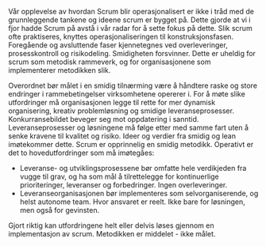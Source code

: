 Vår opplevelse av hvordan Scrum blir operasjonalisert er ikke i tråd med de grunnleggende tankene og ideene scrum er bygget på. Dette gjorde at vi i fjor hadde Scrum på avstå i vår radar for å sette fokus på dette. Slik scrum ofte praktiseres, knyttes operasjonaliseringen til konstruksjonsfasen. Foregående og avsluttende faser kjennetegnes ved overleveringer, prosesskontroll og risikodeling. Smidigheten forsvinner. Dette er uheldig for scrum som metodisk rammeverk, og for organisasjonene som implementerer metodikken slik.

Overordnet bør målet i en smidig tilnærming være å håndtere raske og store endringer i rammebetingelser virksomhetene opererer i. For å møte slike utfordringer må organisasjonen legge til rette for mer dynamisk organisering, kreativ problemløsning og smidige leveranseprosesser. Konkurransebildet beveger seg mot oppdatering i sanntid. Leveranseprosesser og løsningene må følge etter med samme fart uten å senke kravene til kvalitet og risiko. Ideer og verdier fra smidig og lean imøtekommer dette. Scrum er opprinnelig en smidig metodikk. Operativt er det to hovedutfordringer som må imøtegåes:

- Leveranse- og utviklingsprosessene bør omfatte hele verdikjeden fra vugge til grav, og ha som mål å tilrettelegge for kontinuerlige prioriteringer, leveranser og forbedringer. Ingen overleveringer.
- Leveranseorganisasjonen bør implementeres som selvorganiserende, og helst autonome team. Hvor ansvaret er reelt. Ikke bare for løsningen, men også for gevinsten.

Gjort riktig kan utfordringene helt eller delvis løses gjennom en implementasjon av scrum. Metodikken er middelet - ikke målet.